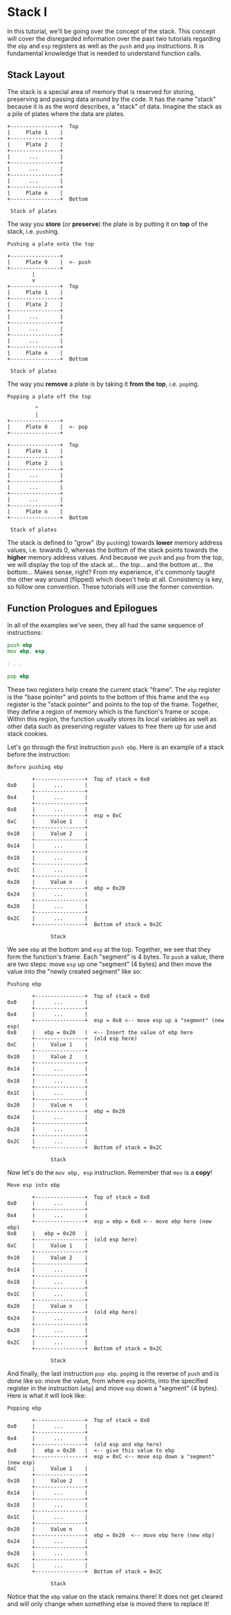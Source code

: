 # Stack I

In this tutorial, we'll be going over the concept of the stack. This concept will cover the disregarded information over the past two tutorials regarding the `ebp` and `esp` registers as well as the `push` and `pop` instructions. It is fundamental knowledge that is needed to understand function calls.

## Stack Layout

The stack is a special area of memory that is reserved for storing, preserving and passing data around by the code. It has the name "stack" because it is as the word describes, a "stack" of data. Imagine the stack as a pile of plates where the data are plates. 

```
+----------------+  Top
|     Plate 1    |
+----------------+
|     Plate 2    |
+----------------+
|      ...       |
+----------------+
|      ...       |
+----------------+
|      ...       |
+----------------+
|     Plate n    |
+----------------+  Bottom

 Stack of plates
```

The way you **store** (or **preserve**) the plate is by putting it on **top** of the stack, i.e. `push`ing. 

```
Pushing a plate onto the top

+----------------+
|     Plate 0    |  <- push
+----------------+
        |
        v
+----------------+  Top
|     Plate 1    |
+----------------+
|     Plate 2    |
+----------------+
|      ...       |
+----------------+
|      ...       |
+----------------+
|      ...       |
+----------------+
|     Plate n    |
+----------------+  Bottom

 Stack of plates
```

The way you **remove** a plate is by taking it **from the top**, i.e. `pop`ing. 

```
Popping a plate off the top

         ^
         |
+----------------+
|     Plate 0    |  <- pop
+----------------+

+----------------+  Top
|     Plate 1    |
+----------------+
|     Plate 2    |
+----------------+
|      ...       |
+----------------+
|      ...       |
+----------------+
|      ...       |
+----------------+
|     Plate n    |
+----------------+  Bottom

 Stack of plates
```

The stack is defined to "grow" (by `push`ing) towards **lower** memory address values, i.e. towards 0, whereas the bottom of the stack points towards the **higher** memory address values. And because we `push` and `pop` from the top, we will display the top of the stack at... the top... and the bottom at... the bottom... Makes sense, right? From my experience, it's commonly taught the other way around (flipped) which doesn't help at all. Consistency is key, so follow one convention. These tutorials will use the former convention.

## Function Prologues and Epilogues

In all of the examples we've seen, they all had the same sequence of instructions:

```asm
push ebp
mov ebp, esp

; ...

pop ebp
```

These two registers help create the current stack "frame". The `ebp` register is the "base pointer" and points to the bottom of this frame and the `esp` register is the "stack pointer" and points to the top of the frame. Together, they define a region of memory which is the function's frame or scope. Within this region, the function usually stores its local variables as well as other data such as preserving register values to free them up for use and stack cookies.

Let's go through the first instruction `push ebp`. Here is an example of a stack before the instruction:

```
Before pushing ebp

        +----------------+  Top of stack = 0x0
0x0     |      ...       |
        +----------------+
0x4     |      ...       |
        +----------------+
0x8     |      ...       |
        +----------------+  esp = 0xC
0xC     |     Value 1    |
        +----------------+
0x10    |     Value 2    |
        +----------------+
0x14    |      ...       |
        +----------------+
0x18    |      ...       |
        +----------------+
0x1C    |      ...       |
        +----------------+
0x20    |     Value n    |
        +----------------+  ebp = 0x20
0x24    |      ...       |
        +----------------+
0x28    |      ...       |
        +----------------+
0x2C    |      ...       |
        +----------------+  Bottom of stack = 0x2C
        
              Stack
```

We see `ebp` at the bottom and `esp` at the top. Together, we see that they form the function's frame. Each "segment" is 4 bytes. To `push` a value, there are two steps: move `esp` up one "segment" (4 bytes) and then move the value into the "newly created segment" like so:

```
Pushing ebp

        +----------------+  Top of stack = 0x0
0x0     |      ...       |
        +----------------+
0x4     |      ...       |
        +----------------+  esp = 0x8 <-- move esp up a "segment" (new esp)
0x8     |   ebp = 0x20   |  <-- Insert the value of ebp here
        +----------------+  (old esp here)
0xC     |     Value 1    |
        +----------------+
0x10    |     Value 2    |
        +----------------+
0x14    |      ...       |
        +----------------+
0x18    |      ...       |
        +----------------+
0x1C    |      ...       |
        +----------------+
0x20    |     Value n    |
        +----------------+  ebp = 0x20
0x24    |      ...       |
        +----------------+
0x28    |      ...       |
        +----------------+
0x2C    |      ...       |
        +----------------+  Bottom of stack = 0x2C
        
              Stack
```

Now let's do the `mov ebp, esp` instruction. Remember that `mov` is a **copy**!

```
Move esp into ebp

        +----------------+  Top of stack = 0x0
0x0     |      ...       |
        +----------------+
0x4     |      ...       |
        +----------------+  esp = ebp = 0x8 <-- move ebp here (new ebp)
0x8     |   ebp = 0x20   |  
        +----------------+  (old esp here)
0xC     |     Value 1    |
        +----------------+
0x10    |     Value 2    |
        +----------------+
0x14    |      ...       |
        +----------------+
0x18    |      ...       |
        +----------------+
0x1C    |      ...       |
        +----------------+
0x20    |     Value n    |
        +----------------+  (old ebp here)
0x24    |      ...       |
        +----------------+
0x28    |      ...       |
        +----------------+
0x2C    |      ...       |
        +----------------+  Bottom of stack = 0x2C
        
              Stack
```

And finally, the last instruction `pop ebp`. `pop`ing is the reverse of `push` and is done like so: move the value, from where `esp` points, into the specified register in the instruction (`ebp`) and move `esp` down a "segment" (4 bytes). Here is what it will look like:

```
Popping ebp

        +----------------+  Top of stack = 0x0
0x0     |      ...       |
        +----------------+
0x4     |      ...       |
        +----------------+  (old esp and ebp here)
0x8     |   ebp = 0x20   |  <-- give this value to ebp
        +----------------+  esp = 0xC <-- move esp down a "segment" (new esp)
0xC     |     Value 1    |
        +----------------+
0x10    |     Value 2    |
        +----------------+
0x14    |      ...       |
        +----------------+
0x18    |      ...       |
        +----------------+
0x1C    |      ...       |
        +----------------+
0x20    |     Value n    |
        +----------------+  ebp = 0x20  <-- move ebp here (new ebp)
0x24    |      ...       |
        +----------------+
0x28    |      ...       |
        +----------------+
0x2C    |      ...       |
        +----------------+  Bottom of stack = 0x2C
        
              Stack
```

Notice that the `ebp` value on the stack remains there! It does not get cleared and will only change when something else is moved there to replace it!
